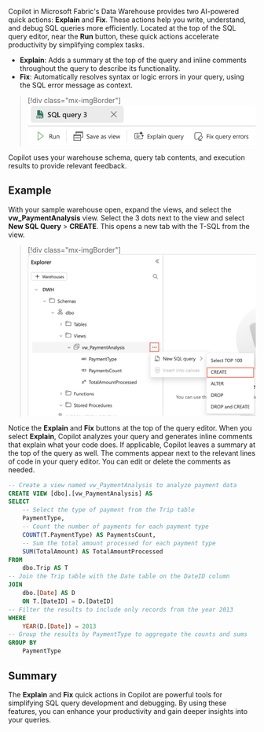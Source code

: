 Copilot in Microsoft Fabric's Data Warehouse provides two AI-powered quick actions: **Explain** and **Fix**. These actions help you write, understand, and debug SQL queries more efficiently. Located at the top of the SQL query editor, near the **Run** button, these quick actions accelerate productivity by simplifying complex tasks.

- **Explain**: Adds a summary at the top of the query and inline comments throughout the query to describe its functionality.
- **Fix**: Automatically resolves syntax or logic errors in your query, using the SQL error message as context.

> [!div class="mx-imgBorder"]
> [![Screenshot of Quick Actions.](../media/fix-explain.png)](../media/fix-explain.png#lightbox)

Copilot uses your warehouse schema, query tab contents, and execution results to provide relevant feedback.

## Example

With your sample warehouse open, expand the views, and select the **vw_PaymentAnalysis** view. Select the 3 dots next to the view and select **New SQL Query** > **CREATE**. This opens a new tab with the T-SQL from the view.

> [!div class="mx-imgBorder"]
> [![Screenshot of Fabric Data Warehouse Copilot Quick Actions.](../media/quick-actions.png)](../media/quick-actions.png#lightbox)

Notice the **Explain** and **Fix** buttons at the top of the query editor. When you select **Explain**, Copilot analyzes your query and generates inline comments that explain what your code does. If applicable, Copilot leaves a summary at the top of the query as well. The comments appear next to the relevant lines of code in your query editor. You can edit or delete the comments as needed. 

```sql
-- Create a view named vw_PaymentAnalysis to analyze payment data
CREATE VIEW [dbo].[vw_PaymentAnalysis] AS
SELECT
    -- Select the type of payment from the Trip table
    PaymentType,
    -- Count the number of payments for each payment type
    COUNT(T.PaymentType) AS PaymentsCount,
    -- Sum the total amount processed for each payment type
    SUM(TotalAmount) AS TotalAmountProcessed
FROM 
    dbo.Trip AS T
-- Join the Trip table with the Date table on the DateID column
JOIN 
    dbo.[Date] AS D
    ON T.[DateID] = D.[DateID]
-- Filter the results to include only records from the year 2013
WHERE 
    YEAR(D.[Date]) = 2013
-- Group the results by PaymentType to aggregate the counts and sums
GROUP BY    
    PaymentType
```

## Summary

The **Explain** and **Fix** quick actions in Copilot are powerful tools for simplifying SQL query development and debugging. By using these features, you can enhance your productivity and gain deeper insights into your queries.
